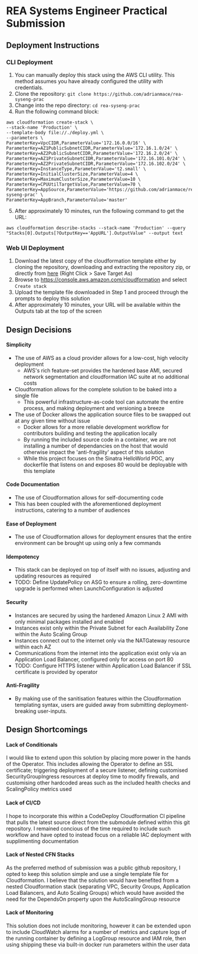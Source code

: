 # REA Systems Engineer Practical Submission
## Deployment Instructions
### CLI Deployment
1. You can manually deploy this stack using the AWS CLI utility. This method assumes you have already configured the utility with credentials.
2. Clone the repository: `git clone https://github.com/adrianmace/rea-syseng-prac`
3. Change into the repo directory: `cd rea-syseng-prac`
4. Run the following command block:
```
aws cloudformation create-stack \
--stack-name 'Production' \
--template-body file://./deploy.yml \
--parameters \
ParameterKey=VpcCIDR,ParameterValue='172.16.0.0/16' \
ParameterKey=AZ1PublicSubnetCIDR,ParameterValue='172.16.1.0/24' \
ParameterKey=AZ2PublicSubnetCIDR,ParameterValue='172.16.2.0/24' \
ParameterKey=AZ1PrivateSubnetCIDR,ParameterValue='172.16.101.0/24' \
ParameterKey=AZ2PrivateSubnetCIDR,ParameterValue='172.16.102.0/24' \
ParameterKey=InstanceType,ParameterValue='t2.small' \
ParameterKey=InitialClusterSize,ParameterValue=4 \
ParameterKey=MaximumClusterSize,ParameterValue=10 \
ParameterKey=CPUUtilTargetValue,ParameterValue=70 \
ParameterKey=AppSource,ParameterValue='https://github.com/adrianmace/rea-syseng-prac' \
ParameterKey=AppBranch,ParameterValue='master'
```
5. After approximately 10 minutes, run the following command to get the URL:
```
aws cloudformation describe-stacks --stack-name 'Production' --query "Stacks[0].Outputs[?OutputKey=='AppURL'].OutputValue" --output text
```
### Web UI Deployment
1. Download the latest copy of the cloudformation template either by cloning the repository, downloading and extracting the repository zip, or directly from [here](https://raw.githubusercontent.com/adrianmace/rea-syseng-prac/master/deploy.yml) (Right Click > Save Target As)
2. Browse to https://console.aws.amazon.com/cloudformation and select `Create stack`
3. Upload the template file downloaded in Step 1 and proceed through the prompts to deploy this solution
4. After approximately 10 minutes, your URL will be available within the Outputs tab at the top of the screen

## Design Decisions
#### Simplicity
* The use of AWS as a cloud provider allows for a low-cost, high velocity deployment
  * AWS's rich feature-set provides the hardened base AMI, secured network segmentation and cloudformation IAC suite at no additional costs
* Cloudformation allows for the complete solution to be baked into a single file
  * This powerful infrastructure-as-code tool can automate the entire process, and making deployment and versioning a breeze
* The use of Docker allows the application source files to be swapped out at any given time without issue
  * Docker allows for a more reliable development workflow for contributors building and testing the application locally
  * By running the included source code in a container, we are not installing a number of dependancies on the host that would otherwise impact the 'anti-fragility' aspect of this solution
  * While this project focuses on the Sinatra HelloWorld POC, any dockerfile that listens on and exposes 80 would be deployable with this template
#### Code Documentation
* The use of Cloudformation allows for self-documenting code
* This has been coupled with the aforementioned deployment instructions, catering to a number of audiences
#### Ease of Deployment
* The use of Cloudformation allows for deployment ensures that the entire environment can be brought up using only a few commands
#### Idempotency
* This stack can be deployed on top of itself with no issues, adjusting and updating resources as required
* TODO: Define UpdatePolicy on ASG to ensure a rolling, zero-downtime upgrade is performed when LaunchConfiguration is adjusted
#### Security
* Instances are secured by using the hardened Amazon Linux 2 AMI with only minimal packages installed and enabled
* Instances exist only within the Private Subnet for each Availability Zone within the Auto Scaling Group
* Instances connect out to the internet only via the NATGateway resource within each AZ
* Communications from the internet into the application exist only via an Application Load Balancer, configured only for access on port 80
* TODO: Configure HTTPS listener within Application Load Balancer if SSL certificate is provided by operator
#### Anti-Fragility
* By making use of the sanitisation features within the Cloudformation templating syntax, users are guided away from submitting deployment-breaking user-inputs.

## Design Shortcomings
#### Lack of Conditionals
I would like to extend upon this solution by placing more power in the hands of the Operator. This includes allowing the Operator to define an SSL certificate; triggering deployment of a secure listener, defining customised SecurityGroupIngress resources at deploy time to modify firewalls, and customising other hardcoded areas such as the included health checks and ScalingPolicy metrics used
#### Lack of CI/CD
I hope to incorporate this within a CodeDeploy Cloudformation CI pipeline that pulls the latest source direct from the submodule defined within this git repository. I remained concious of the time required to include such workflow and have opted to instead focus on a reliable IAC deployment with supplimenting documentation
#### Lack of Nested CFN Stacks
As the preferred method of submission was a public github repository, I opted to keep this solution simple and use a single template file for Cloudformation. I believe that the solution would have benefited from a nested Cloudformation stack (separating VPC, Security Groups, Application Load Balancers, and Auto Scaling Groups) which would have avoided the need for the DependsOn property upon the AutoScalingGroup resource
#### Lack of Monitoring
This solution does not include monitoring, however it can be extended upon to include CloudWatch alarms for a number of metrics and capture logs of the running container by defining a LogGroup resource and IAM role, then using shipping these via built-in docker run parameters within the user data